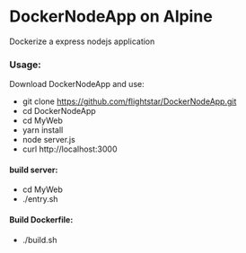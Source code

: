 # DockerNodeApp on Alpine 
Dockerize a express nodejs application 

### Usage:

Download DockerNodeApp and use:
+ git clone https://github.com/flightstar/DockerNodeApp.git
+ cd DockerNodeApp
+ cd MyWeb
+ yarn install
+ node server.js
+ curl http://localhost:3000

#### build server:
+ cd MyWeb
+ ./entry.sh 

#### Build Dockerfile:
+ ./build.sh 
